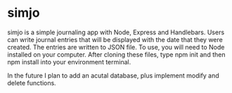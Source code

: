 # simjo
simjo is a simple journaling app with Node, Express and Handlebars. Users can write journal entries that will be displayed with the date that they were created. The entries are written to JSON file. To use, you will need to Node installed on your computer. After cloning these files, type npm init and then npm install into your environment terminal. 

In the future I plan to add an acutal database, plus implement modify and delete functions.
